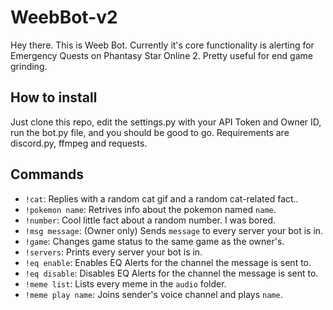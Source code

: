 # WeebBot-v2

Hey there. This is Weeb Bot. Currently it's core functionality is alerting for Emergency Quests on Phantasy Star Online 2. Pretty useful for end game grinding.

## How to install

Just clone this repo, edit the settings.py with your API Token and Owner ID, run the bot.py file, and you should be good to go. Requirements are discord.py, ffmpeg and requests.

## Commands

- `!cat`: Replies with a random cat gif and a random cat-related fact..
- `!pokemon name`: Retrives info about the pokemon named `name`.
- `!number`: Cool little fact about a random number. I was bored.
- `!msg message`: (Owner only) Sends `message` to every server your bot is in.
- `!game`: Changes game status to the same game as the owner's.
- `!servers`: Prints every server your bot is in.
- `!eq enable`: Enables EQ Alerts for the channel the message is sent to.
- `!eq disable`: Disables EQ Alerts for the channel the message is sent to.
- `!meme list`: Lists every meme in the ``audio`` folder.
- `!meme play name`: Joins sender's voice channel and plays ``name``.
